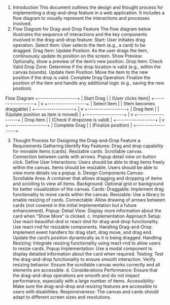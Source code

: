 1. Introduction
This document outlines the design and thought process for implementing a drag-and-drop feature in a web application. It includes a flow diagram to visually represent the interactions and processes involved.
2. Flow Diagram for Drag-and-Drop Feature
The flow diagram below illustrates the sequence of interactions and the key components involved in the drag-and-drop feature:
Start: User initiates drag operation.
Select Item: User selects the item (e.g., a card) to be dragged.
Drag Item:
Update Position: As the user drags the item, continuously update its position on the screen.
Show Preview: Optionally, show a preview of the item’s new position.
Drop Item:
Check Valid Drop Zone: Determine if the drop location is valid (e.g., within the canvas bounds).
Update Item Position: Move the item to the new position if the drop is valid.
Complete Drag Operation: Finalize the position of the item and handle any additional logic (e.g., saving the new position).

Flow Diagram
+-------------------+
| Start Drag        |
| (User clicks item)|
+-------------------+
           |
           v
+-------------------+
| Select Item       |
| (Item becomes draggable) |
+-------------------+
           |
           v
+-------------------+
| Drag Item         |
| (Update position as item is moved) |
+-------------------+
           |
           v
+-------------------+
| Drop Item         |
| (Check if dropzone is valid) |
+-------------------+
           |
           v
+-------------------+
| Complete Drag     |
| (Finalize position) |
+-------------------+



3. Thought Process for Designing the Drag-and-Drop Feature
a. Requirements Gathering
Identify Key Features:
Drag and drop capability for movable items (cards).
Resizable cards.
Scrollable canvas.
Connection between cards with arrows.
Popup detail view on button click.
Define User Interactions:
Users should be able to drag items freely within the canvas.
Items should be resizable.
Users should be able to view more details via a popup.
b. Design Components
Canvas:
Scrollable Area: A container that allows dragging and dropping of items and scrolling to view all items.
Background: Optional grid or background for better visualization of the canvas.
Cards:
Draggable: Implement drag functionality to move cards within the canvas.
Resizable: Use a library to enable resizing of cards.
Connectable: Allow drawing of arrows between cards (not covered in the initial implementation but a future enhancement).
Popup:
Detail View: Display more information about the card when "Show More" is clicked.
c. Implementation Approach
Setup:
Use react-beautiful-dnd or react-dnd for drag-and-drop functionality.
Use react-rnd for resizable components.
Handling Drag-and-Drop:
Implement event handlers for drag start, drag move, and drag end.
Update the card’s position dynamically as it is being dragged.
Handling Resizing:
Integrate resizing functionality using react-rnd to allow users to resize cards.
Popup Implementation:
Use a modal component to display detailed information about the card when required.
Testing:
Test the drag-and-drop functionality to ensure smooth interaction.
Verify resizing behavior.
Ensure the scrollable canvas works correctly and all elements are accessible.
d. Considerations
Performance: Ensure that the drag-and-drop operations are smooth and do not impact performance, especially with a large number of items.
Accessibility: Make sure the drag-and-drop and resizing features are accessible to users with disabilities.
Responsiveness: The canvas and cards should adapt to different screen sizes and resolutions.

